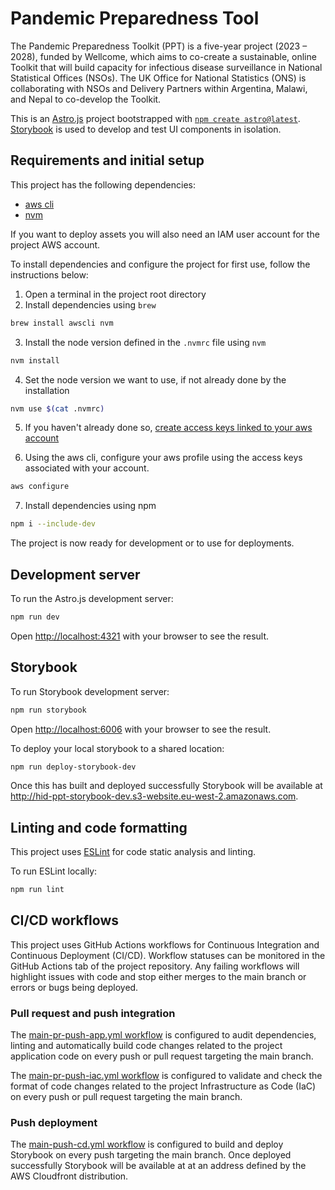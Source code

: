 # Pandemic Preparedness Tool

The Pandemic Preparedness Toolkit (PPT) is a five-year project (2023 – 2028), funded by Wellcome, which aims to co-create a sustainable, online Toolkit that will build capacity for infectious disease surveillance in National Statistical Offices (NSOs). The UK Office for National Statistics (ONS) is collaborating with NSOs and Delivery Partners within Argentina, Malawi, and Nepal to co-develop the Toolkit.

This is an [Astro.js](https://astro.build/) project bootstrapped with [`npm create astro@latest`](https://docs.astro.build/en/tutorial/1-setup/2/). [Storybook](https://storybook.js.org/docs/get-started/frameworks/react-vite) is used to develop and test UI components in isolation.

## Requirements and initial setup

This project has the following dependencies:

- [aws cli](https://aws.amazon.com/cli/)
- [nvm](https://github.com/nvm-sh/nvm)

If you want to deploy assets you will also need an IAM user account for the project AWS account.

To install dependencies and configure the project for first use, follow the instructions below:

1. Open a terminal in the project root directory
2. Install dependencies using `brew`

```bash
brew install awscli nvm
```

3. Install the node version defined in the `.nvmrc` file using `nvm`

```bash
nvm install
```

4. Set the node version we want to use, if not already done by the installation

```bash
nvm use $(cat .nvmrc)
```

5. If you haven't already done so, [create access keys linked to your aws account](https://docs.aws.amazon.com/IAM/latest/UserGuide/access-key-self-managed.html)

6. Using the aws cli, configure your aws profile using the access keys associated with your account.

```bash
aws configure
```

7. Install dependencies using npm

```bash
npm i --include-dev
```

The project is now ready for development or to use for deployments.

## Development server

To run the Astro.js development server:

```bash
npm run dev
```

Open [http://localhost:4321](http://localhost:4321) with your browser to see the result.

## Storybook

To run Storybook development server:

```bash
npm run storybook
```

Open [http://localhost:6006](http://localhost:6006) with your browser to see the result.

To deploy your local storybook to a shared location:

```bash
npm run deploy-storybook-dev
```

Once this has built and deployed successfully Storybook will be available at http://hid-ppt-storybook-dev.s3-website.eu-west-2.amazonaws.com.

## Linting and code formatting

This project uses [ESLint](https://eslint.org/) for code static analysis and linting.

To run ESLint locally:

```bash
npm run lint
```

## CI/CD workflows

This project uses GitHub Actions workflows for Continuous Integration and Continuous Deployment (CI/CD). Workflow statuses can be monitored in the GitHub Actions tab of the project repository. Any failing workflows will highlight issues with code and stop either merges to the main branch or errors or bugs being deployed.

### Pull request and push integration

The [main-pr-push-app.yml workflow](./.github/workflows/main-pr-push-app.yml) is configured to audit dependencies, linting and automatically build code changes related to the project application code on every push or pull request targeting the main branch.

The [main-pr-push-iac.yml workflow](./.github/workflows/main-pr-push-iac.yml) is configured to validate and check the format of code changes related to the project Infrastructure as Code (IaC) on every push or pull request targeting the main branch.

### Push deployment

The [main-push-cd.yml workflow](./.github/workflows/main-push-cd.yml) is configured to build and deploy Storybook on every push targeting the main branch. Once deployed successfully Storybook will be available at at an address defined by the AWS Cloudfront distribution.

